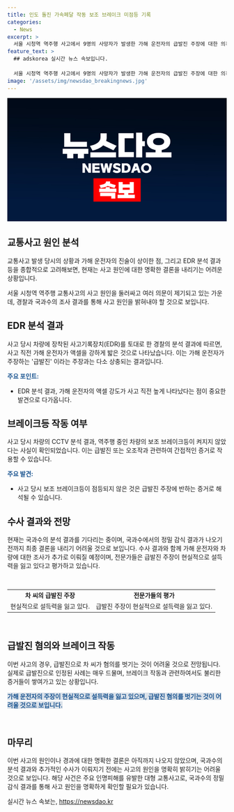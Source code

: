 ```yaml
---
title: 인도 돌진 가속페달 작동 보조 브레이크 미점등 기록
categories:
  - News
excerpt: >
  서울 시청역 역주행 사고에서 9명의 사망자가 발생한 가해 운전자의 급발진 주장에 대한 의혹이 커지고 있습니다. 경찰은 사고 차량의 사고기록장치와 CCTV를 분석 중이며, 보조브레이크등 미점등과 주행기록을 통해 급발진 주장의 타당성을 확인 중입니다. 피의자 조사가 이뤄지지 않았지만, 전문가들은 급발진 주장이 어려울 것으로 전망하고 있습니다. 경찰은 국과수 결과를 받아본 뒤 최종 판단할 예정이며, 차 씨의 건강 상태 호전 후 추가 조사를 진행할 계획입니다. (150자)
feature_text: >
  ## adskorea 실시간 뉴스 속보입니다.

  서울 시청역 역주행 사고에서 9명의 사망자가 발생한 가해 운전자의 급발진 주장에 대한 의혹이 커지고 있습니다. 경찰은 사고 차량의 사고기록장치와 CCTV를 분석 중이며, 보조브레이크등 미점등과 주행기록을 통해 급발진 주장의 타당성을 확인 중입니다. 피의자 조사가 이뤄지지 않았지만, 전문가들은 급발진 주장이 어려울 것으로 전망하고 있습니다. 경찰은 국과수 결과를 받아본 뒤 최종 판단할 예정이며, 차 씨의 건강 상태 호전 후 추가 조사를 진행할 계획입니다. (150자)
image: '/assets/img/newsdao_breakingnews.jpg'
---
```


<p><img src="/assets/img/newsdao_breakingnews.jpg" alt="adskorea 속보" /></p>

<h2 data-ke-size="size26">교통사고 원인 분석</h2>

<p>교통사고 발생 당시의 상황과 가해 운전자의 진술이 상이한 점, 그리고 EDR 분석 결과 등을 종합적으로 고려해보면, 현재는 사고 원인에 대한 명확한 결론을 내리기는 어려운 상황입니다.</p>

<p data-ke-size="size16">서울 시청역 역주행 교통사고의 사고 원인을 둘러싸고 여러 의문이 제기되고 있는 가운데, 경찰과 국과수의 조사 결과를 통해 사고 원인을 밝혀내야 할 것으로 보입니다.</p>

<h2 data-ke-size="size26">EDR 분석 결과</h2>

<p>사고 당시 차량에 장착된 사고기록장치(EDR)를 토대로 한 경찰의 분석 결과에 따르면, 사고 직전 가해 운전자가 액셀을 강하게 밟은 것으로 나타났습니다. 이는 가해 운전자가 주장하는 '급발진' 이라는 주장과는 다소 상충되는 결과입니다.</p>

<p><b><span style="color: #1a5490;">주요 포인트:</span></b></p>

<ul>
  <li>EDR 분석 결과, 가해 운전자의 액셀 강도가 사고 직전 높게 나타났다는 점이 중요한 발견으로 다가옵니다.</li>
</ul>

<h2 data-ke-size="size26">브레이크등 작동 여부</h2>

<p>사고 당시 차량의 CCTV 분석 결과, 역주행 중인 차량의 보조 브레이크등이 켜지지 않았다는 사실이 확인되었습니다. 이는 급발진 또는 오조작과 관련하여 간접적인 증거로 작용할 수 있습니다.</p>

<p><b><span style="color: #1a5490;">주요 발견:</span></b></p>

<ul>
  <li>사고 당시 보조 브레이크등이 점등되지 않은 것은 급발진 주장에 반하는 증거로 해석될 수 있습니다.</li>
</ul>

<h2 data-ke-size="size26">수사 결과와 전망</h2>

<p>현재는 국과수의 분석 결과를 기다리는 중이며, 국과수에서의 정밀 감식 결과가 나오기 전까지 최종 결론을 내리기 어려울 것으로 보입니다. 수사 결과와 함께 가해 운전자와 차량에 대한 조사가 추가로 이뤄질 예정이며, 전문가들은 급발진 주장이 현실적으로 설득력을 잃고 있다고 평가하고 있습니다.</p>

<p data-ke-size="size16">&nbsp;</p>

<table>
  <tr>
    <td style="text-align: center; height: 17px;"><b>차 씨의 급발진 주장</b></td>
    <td style="text-align: center; height: 17px;"><b>전문가들의 평가</b></td>
  </tr>
  <tr>
    <td style="text-align: center; height: 17px;">현실적으로 설득력을 잃고 있다.</td>
    <td style="text-align: center; height: 17px;">급발진 주장이 현실적으로 설득력을 잃고 있다.</td>
  </tr>
</table>

<p data-ke-size="size16">&nbsp;</p>

<h2 data-ke-size="size26">급발진 혐의와 브레이크 작동</h2>

<p>이번 사고의 경우, 급발진으로 차 씨가 혐의를 벗기는 것이 어려울 것으로 전망됩니다. 실제로 급발진으로 인정된 사례는 매우 드물며, 브레이크 작동과 관련하여서도 불리한 증거들이 쌓여가고 있는 상황입니다.</p>

<p><b><span style="background-color: #21538527; color: #1a5490;">가해 운전자의 주장이 현실적으로 설득력을 잃고 있으며, 급발진 혐의를 벗기는 것이 어려울 것으로 보입니다.</span></b></p>

<p data-ke-size="size16">&nbsp;</p>

<h2 data-ke-size="size26">마무리</h2>

<p>이번 사고의 원인이나 경과에 대한 명확한 결론은 아직까지 나오지 않았으며, 국과수의 분석 결과와 추가적인 수사가 이뤄지기 전에는 사고의 원인을 명확히 밝히기는 어려울 것으로 보입니다. 해당 사건은 주요 인명피해를 유발한 대형 교통사고로, 국과수의 정밀 감식 결과를 통해 사고 원인을 명확하게 확인할 필요가 있습니다.</p>
실시간 뉴스 속보는, <a href="https://newsdao.kr" rel="dofollow">https://newsdao.kr</a>


